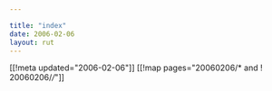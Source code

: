 ```yaml
---

title: "index"
date: 2006-02-06
layout: rut
---
```


[[!meta updated="2006-02-06"]]
[[!map pages="20060206/* and ! 20060206/*/*"]]
